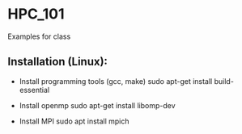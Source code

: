 # HPC_101
Examples for class

## Installation (Linux):
- Install programming tools (gcc, make)
    sudo apt-get install build-essential
    
- Install openmp
    sudo apt-get install libomp-dev

- Install MPI
    sudo apt install mpich